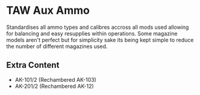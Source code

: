 # TAW Aux Ammo
Standardises all ammo types and calibres accross all mods used allowing for balancing and easy resupplies within operations. Some magazine models aren't perfect but for simplicity sake its being kept simple to reduce the number of different magazines used.

## Extra Content
- AK-101/2 (Rechambered AK-103)
- AK-201/2 (Rechambered AK-12)

